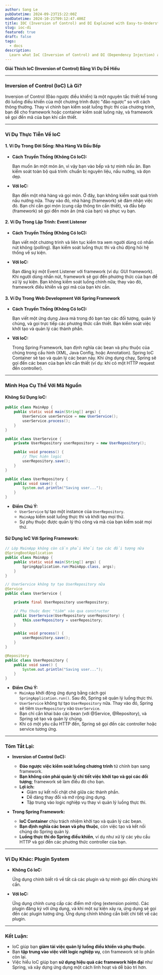 ```yaml
---
author: Sang Le
pubDatetime: 2024-09-23T15:22:00Z
modDatetime: 2024-10-21T09:12:47.400Z
title: IOC (Inversion of Control) and DI Explained with Easy-to-Understand Examples
slug: ioc-di
featured: true
draft: false
tags:
  - docs
description:
  Learn what IoC (Inversion of Control) and DI (Dependency Injection) are, and how they work with real-world examples. Understand the benefits of IoC and how it's used in modern frameworks like Spring.
---
```


**Giải Thích IoC (Inversion of Control) Bằng Ví Dụ Dễ Hiểu**

---

### **Inversion of Control (IoC) Là Gì?**

Inversion of Control (Đảo ngược điều khiển) là một nguyên tắc thiết kế trong đó luồng điều khiển của một chương trình được "đảo ngược" so với cách thông thường. Thay vì chính bạn kiểm soát luồng thực thi của chương trình, bạn để cho framework hoặc container kiểm soát luồng này, và framework sẽ gọi đến mã của bạn khi cần thiết.

---

### **Ví Dụ Thực Tiễn Về IoC**

#### **1. Ví Dụ Trong Đời Sống: Nhà Hàng Và Đầu Bếp**

- **Cách Truyền Thống (Không Có IoC):**

  Bạn muốn ăn một món ăn, vì vậy bạn vào bếp và tự mình nấu ăn. Bạn kiểm soát toàn bộ quá trình: chuẩn bị nguyên liệu, nấu nướng, và dọn dẹp.

- **Với IoC:**

  Bạn đến một nhà hàng và gọi món. Ở đây, bạn không kiểm soát quá trình nấu nướng nữa. Thay vào đó, nhà hàng (framework) sẽ đảm nhận việc đó. Bạn chỉ cần gọi món (cung cấp thông tin cần thiết), và đầu bếp (framework) sẽ gọi đến món ăn (mã của bạn) và phục vụ bạn.

#### **2. Ví Dụ Trong Lập Trình: Event Listener**

- **Cách Truyền Thống (Không Có IoC):**

  Bạn viết một chương trình và liên tục kiểm tra xem người dùng có nhấn nút không (polling). Bạn kiểm soát luồng thực thi và chủ động hỏi hệ thống về sự kiện.

- **Với IoC:**

  Bạn đăng ký một Event Listener với framework (ví dụ: GUI framework). Khi người dùng nhấn nút, framework sẽ gọi đến phương thức của bạn để xử lý sự kiện. Bạn không kiểm soát luồng chính nữa; thay vào đó, framework điều khiển và gọi mã của bạn khi cần.

#### **3. Ví Dụ Trong Web Development Với Spring Framework**

- **Cách Truyền Thống (Không Có IoC):**

  Bạn viết một ứng dụng Java mà trong đó bạn tạo các đối tượng, quản lý chúng, và gọi trực tiếp các phương thức cần thiết. Bạn kiểm soát việc khởi tạo và quản lý các thành phần.

- **Với IoC:**

  Trong Spring Framework, bạn định nghĩa các bean và phụ thuộc của chúng trong cấu hình (XML, Java Config, hoặc Annotation). Spring IoC Container sẽ tạo và quản lý các bean này. Khi ứng dụng chạy, Spring sẽ gọi đến các bean của bạn khi cần thiết (ví dụ: khi có một HTTP request đến controller).

---

### **Minh Họa Cụ Thể Với Mã Nguồn**

#### **Không Sử Dụng IoC:**

```java
public class MainApp {
    public static void main(String[] args) {
        UserService userService = new UserService();
        userService.process();
    }
}

public class UserService {
    private UserRepository userRepository = new UserRepository();

    public void process() {
        // Thực hiện logic
        userRepository.save();
    }
}

public class UserRepository {
    public void save() {
        System.out.println("Saving user...");
    }
}
```

- **Điểm Chú Ý:**
  - `UserService` tự tạo một instance của `UserRepository`.
  - `MainApp` kiểm soát luồng thực thi và khởi tạo mọi thứ.
  - Sự phụ thuộc được quản lý thủ công và mã của bạn kiểm soát mọi thứ.

#### **Sử Dụng IoC Với Spring Framework:**

```java
// Lớp MainApp không còn cần phải khởi tạo các đối tượng nữa
@SpringBootApplication
public class MainApp {
    public static void main(String[] args) {
        SpringApplication.run(MainApp.class, args);
    }
}

// UserService không tự tạo UserRepository nữa
@Service
public class UserService {

    private final UserRepository userRepository;

    // Phụ thuộc được "tiêm" vào qua constructor
    public UserService(UserRepository userRepository) {
        this.userRepository = userRepository;
    }

    public void process() {
        userRepository.save();
    }
}

@Repository
public class UserRepository {
    public void save() {
        System.out.println("Saving user...");
    }
}
```

- **Điểm Chú Ý:**
  - `MainApp` khởi động ứng dụng bằng cách gọi `SpringApplication.run()`. Sau đó, Spring sẽ quản lý luồng thực thi.
  - `UserService` không tự tạo `UserRepository` nữa. Thay vào đó, Spring sẽ tiêm `UserRepository` vào `UserService`.
  - Bạn chỉ cần khai báo các bean (với @Service, @Repository), và Spring sẽ tạo và quản lý chúng.
  - Khi có một yêu cầu HTTP đến, Spring sẽ gọi đến các controller hoặc service tương ứng.

---

### **Tóm Tắt Lại:**

- **Inversion of Control (IoC):**
  - **Đảo ngược việc kiểm soát luồng chương trình** từ chính bạn sang framework.
  - **Bạn không còn phải quản lý chi tiết việc khởi tạo và gọi các đối tượng**; framework sẽ làm điều đó cho bạn.
  - **Lợi ích:**
    - Giảm sự kết nối chặt chẽ giữa các thành phần.
    - Dễ dàng thay đổi và mở rộng ứng dụng.
    - Tập trung vào logic nghiệp vụ thay vì quản lý luồng thực thi.

- **Trong Spring Framework:**
  - **IoC Container** chịu trách nhiệm khởi tạo và quản lý các bean.
  - **Bạn định nghĩa các bean và phụ thuộc**, còn việc tạo và kết nối chúng do Spring quản lý.
  - **Luồng thực thi do Spring điều khiển**, ví dụ như xử lý các yêu cầu HTTP và gọi đến các phương thức controller của bạn.

---

### **Ví Dụ Khác: Plugin System**

- **Không Có IoC:**

  Ứng dụng chính biết rõ về tất cả các plugin và tự mình gọi đến chúng khi cần.

- **Với IoC:**

  Ứng dụng chính cung cấp các điểm mở rộng (extension points). Các plugin đăng ký với ứng dụng, và khi một sự kiện xảy ra, ứng dụng sẽ gọi đến các plugin tương ứng. Ứng dụng chính không cần biết chi tiết về các plugin.

---

### **Kết Luận:**

- IoC giúp bạn **giảm tải việc quản lý luồng điều khiển và phụ thuộc**.
- Bạn **tập trung vào việc viết logic nghiệp vụ**, còn framework sẽ lo phần còn lại.
- Việc hiểu IoC giúp bạn **sử dụng hiệu quả các framework hiện đại** như Spring, và xây dựng ứng dụng một cách linh hoạt và dễ bảo trì hơn.